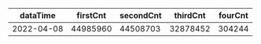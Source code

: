 |dataTime|firstCnt|secondCnt|thirdCnt|fourCnt|
|-|-|-|-|-|
|2022-04-08|44985960|44508703|32878452|304244|
